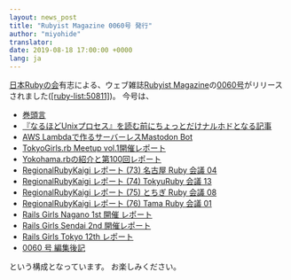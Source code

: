 ```yaml
---
layout: news_post
title: "Rubyist Magazine 0060号 発行"
author: "miyohide"
translator:
date: 2019-08-18 17:00:00 +0000
lang: ja
---
```


[日本Rubyの会][1]有志による、ウェブ雑誌[Rubyist Magazine][2]の[0060号][3]がリリースされました([\[ruby-list:50811\]][4])。
今号は、

* [巻頭言](https://magazine.rubyist.net/articles/0060/0060-ForeWord.html)
* [『なるほどUnixプロセス』を読む前にちょっとだけナルホドとなる記事](https://magazine.rubyist.net/articles/0060/0060-NaruhodoUnixTip.html)
* [AWS Lambdaで作るサーバーレスMastodon Bot](https://magazine.rubyist.net/articles/0060/0060-AWS-Lambda-Mastodon-Bot.html)
* [TokyoGirls.rb Meetup vol.1開催レポート](https://magazine.rubyist.net/articles/0060/0060-TokyoGirlsrb01Report.html)
* [Yokohama.rbの紹介と第100回レポート](https://magazine.rubyist.net/articles/0060/0060-yokohamarb100thReport.html)
* [RegionalRubyKaigi レポート (73) 名古屋 Ruby 会議 04](https://magazine.rubyist.net/articles/0060/0060-NagoyaRubyKaigi04Report.html)
* [RegionalRubyKaigi レポート (74) TokyuRuby 会議 13](https://magazine.rubyist.net/articles/0060/0060-TokyuRubyKaigi13Report.html)
* [RegionalRubyKaigi レポート (75) とちぎ Ruby 会議 08](https://magazine.rubyist.net/articles/0060/0060-tochigiRubyKaigi08Report.html)
* [RegionalRubyKaigi レポート (76) Tama Ruby 会議 01](https://magazine.rubyist.net/articles/0060/0060-TamaRubyKaigi01Report.html)
* [Rails Girls Nagano 1st 開催 レポート](https://magazine.rubyist.net/articles/0060/0060-RailsGirlsNagano1stReport.html)
* [Rails Girls Sendai 2nd 開催レポート](https://magazine.rubyist.net/articles/0060/0060-RailsGirlsSendai2ndReport.html)
* [Rails Girls Tokyo 12th レポート](https://magazine.rubyist.net/articles/0060/0060-RailsGirlsTokyo12th.html)
* [0060 号 編集後記](https://magazine.rubyist.net/articles/0060/0060-EditorsNote.html)

 という構成となっています。
 お楽しみください。

[1]: https://ruby-no-kai.org/
[2]: https://magazine.rubyist.net/
[3]: https://magazine.rubyist.net/articles/0060/0060-index.html
[4]: https://blade.ruby-lang.org/ruby-list/50811
